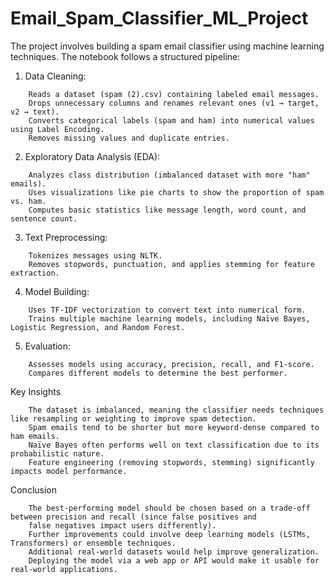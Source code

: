 # Email_Spam_Classifier_ML_Project

The project involves building a spam email classifier using machine learning techniques. 
The notebook follows a structured pipeline:

1. Data Cleaning:
```
	Reads a dataset (spam (2).csv) containing labeled email messages.
	Drops unnecessary columns and renames relevant ones (v1 → target, v2 → text).
	Converts categorical labels (spam and ham) into numerical values using Label Encoding.
	Removes missing values and duplicate entries.
```
2. Exploratory Data Analysis (EDA):
```	
  	Analyzes class distribution (imbalanced dataset with more "ham" emails).
	Uses visualizations like pie charts to show the proportion of spam vs. ham.
	Computes basic statistics like message length, word count, and sentence count.
```
3. Text Preprocessing:
```
	Tokenizes messages using NLTK.
	Removes stopwords, punctuation, and applies stemming for feature extraction.
```
4. Model Building:
```
	Uses TF-IDF vectorization to convert text into numerical form.
	Trains multiple machine learning models, including Naïve Bayes, Logistic Regression, and Random Forest.
```
5. Evaluation:
```
	Assesses models using accuracy, precision, recall, and F1-score.
	Compares different models to determine the best performer.
```
Key Insights
```
	The dataset is imbalanced, meaning the classifier needs techniques like resampling or weighting to improve spam detection.
	Spam emails tend to be shorter but more keyword-dense compared to ham emails.
	Naïve Bayes often performs well on text classification due to its probabilistic nature.
	Feature engineering (removing stopwords, stemming) significantly impacts model performance.
```
Conclusion
```
	The best-performing model should be chosen based on a trade-off between precision and recall (since false positives and
	false negatives impact users differently).
	Further improvements could involve deep learning models (LSTMs, Transformers) or ensemble techniques.
	Additional real-world datasets would help improve generalization.
	Deploying the model via a web app or API would make it usable for real-world applications.
```
